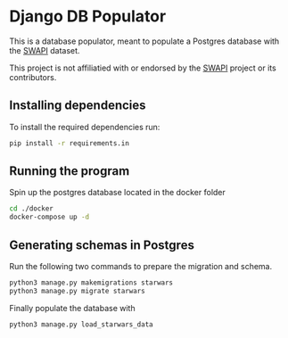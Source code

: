 # Django DB Populator

This is a database populator, meant to populate a Postgres database with the [SWAPI](https://github.com/Juriy/swapi) dataset.

This project is not affiliatied with or endorsed by the [SWAPI](https://github.com/Juriy/swapi) project or its contributors.

## Installing dependencies

To install the required dependencies run:

```sh
pip install -r requirements.in
```

## Running the program

Spin up the postgres database located in the docker folder

```sh
cd ./docker
docker-compose up -d
```

## Generating schemas in Postgres

Run the following two commands to prepare the migration and schema.

```sh
python3 manage.py makemigrations starwars
python3 manage.py migrate starwars
```

Finally populate the database with

```sh
python3 manage.py load_starwars_data
```
